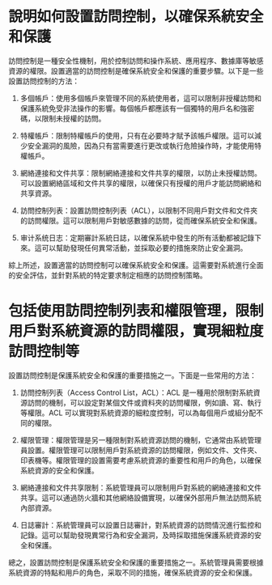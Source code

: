 # 說明如何設置訪問控制，以確保系統安全和保護

訪問控制是一種安全性機制，用於控制訪問和操作系統、應用程序、數據庫等敏感資源的權限。設置適當的訪問控制是確保系統安全和保護的重要步驟。以下是一些設置訪問控制的方法：

1. 多個帳戶：使用多個帳戶來管理不同的系統使用者，這可以限制非授權訪問和保護系統免受非法操作的影響。每個帳戶都應該有一個獨特的用戶名和強密碼，以限制未授權的訪問。

2. 特權帳戶：限制特權帳戶的使用，只有在必要時才賦予該帳戶權限。這可以減少安全漏洞的風險，因為只有當需要進行更改或執行危險操作時，才能使用特權帳戶。

3. 網絡連接和文件共享：限制網絡連接和文件共享的權限，以防止未授權訪問。可以設置網絡區域和文件共享的權限，以確保只有授權的用戶才能訪問網絡和共享資源。

4. 訪問控制列表：設置訪問控制列表（ACL），以限制不同用戶對文件和文件夾的訪問權限。這可以限制用戶對敏感數據的訪問，從而確保系統安全和保護。

5. 审计系统日志：定期審計系統日誌，以確保系統中發生的所有活動都被記錄下來。這可以幫助發現任何異常活動，並採取必要的措施來防止安全漏洞。

綜上所述，設置適當的訪問控制可以確保系統安全和保護。這需要對系統進行全面的安全評估，並針對系統的特定要求制定相應的訪問控制策略。

# 包括使用訪問控制列表和權限管理，限制用戶對系統資源的訪問權限，實現細粒度訪問控制等

設置訪問控制是保護系統安全和保護的重要措施之一。下面是一些常用的方法：

1. 訪問控制列表（Access Control List，ACL）：ACL 是一種用於限制對系統資源訪問的機制，可以設定對某個文件或資料夾的訪問權限，例如讀、寫、執行等權限。ACL 可以實現對系統資源的細粒度控制，可以為每個用戶或組分配不同的權限。

2. 權限管理：權限管理是另一種限制對系統資源訪問的機制，它通常由系統管理員設置。權限管理可以限制用戶對系統資源的訪問權限，例如文件、文件夾、印表機等。權限管理的設置需要考慮系統資源的重要性和用戶的角色，以確保系統資源的安全和保護。

3. 網絡連接和文件共享限制：系統管理員可以限制用戶對系統的網絡連接和文件共享。這可以通過防火牆和其他網絡設備實現，以確保外部用戶無法訪問系統內部資源。

4. 日誌審計：系統管理員可以設置日誌審計，對系統資源的訪問情況進行監控和記錄。這可以幫助發現異常行為和安全漏洞，及時採取措施保護系統資源的安全和保護。

總之，設置訪問控制是保護系統安全和保護的重要措施之一。系統管理員需要根據系統資源的特點和用戶的角色，采取不同的措施，確保系統資源的安全和保護。